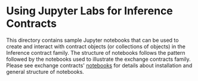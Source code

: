 # Using Jupyter Labs for Inference Contracts #

This directory contains sample Jupyter notebooks that can be
used to create and interact with contract objects (or collections of
objects) in the Inference contract family. The structure of 
notebooks follows the pattern followed by the notebooks used to illustrate
the exchange contracts family. Please see exchange contracts' 
[notebooks](../exchange-contract/docs/notebooks/README.md)
for details about installation and general structure of notebooks.
